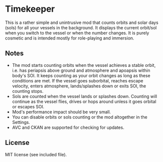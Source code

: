 # Timekeeper

This is a rather simple and unintrusive mod that counts orbits and solar days (sols) for all your vessels in the background. It displays the current orbit/sol  when you switch to the vessel or when the number changes. It is purely cosmetic and is intended mostly for role-playing and immersion.

## Notes
- The mod starts counting orbits when the vessel achieves a stable orbit, i.e. has periapsis above ground and atmosphere and apoapsis within body's SOI. It keeps counting as your orbit changes as long as these conditions are met. If the vessel goes suborbital, reaches escape velocity, enters atmosphere, lands/splashes down or exits SOI, the counting stops.
- Sols are counted when the vessel lands or splashes down. Counting will continue as the vessel flies, drives or hops around unless it goes orbital or escapes SOI.
- Mod's performance impact should be very small.
- You can disable orbits or sols counting or the mod altogether in the Settings.
- AVC and CKAN are supported for checking for updates.

## License

MIT license (see included file).
